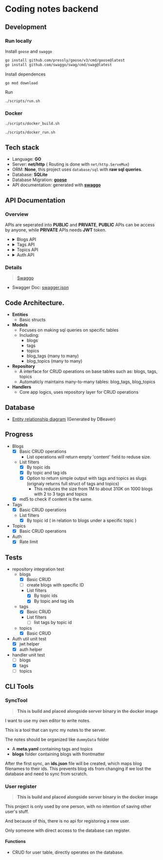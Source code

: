 # Coding notes backend
## Development
### Run locally
Install `goose` and `swaggo`
```bash
go install github.com/pressly/goose/v3/cmd/goose@latest
go install github.com/swaggo/swag/cmd/swag@latest
```
Install dependences
```
go mod download
```
Run
```bash
./scripts/run.sh
```
### Docker
```bash
./scripts/docker_build.sh
```
```bash
./scripts/docker_run.sh
```

## Tech stack
- Language: **GO**
- Server: **net/http** ( Routing is done with `net/http.ServeMux`)
- ORM: **None**, this project uses `database/sql` with **raw sql queries**.
- Database: **SQLite**
- Database Migration: **[goose](https://github.com/pressly/goose)**
- API documentation: generated with **[swaggo](https://github.com/swaggo/swag)**

## API Documentation
### Overview
APIs are seperated into **PUBLIC** and **PRIVATE**, 
**PUBLIC** APIs can be access by anyone, while **PRIVATE** APIs 
needs **JWT** token.

-   <details>
    <summary>Blogs API</summary>

    - **Public API** ( Access blogs that are visible or not soft deleted):
        - List
            - all
            - filter by topic id (allow multiple ids)
            - filter by topic and tag ids (allow multiple ids) 
        - Get by id
    - **Private API** ( Needs JWT token, have access to all blogs regarding visibility or soft delete status )
        - Create
            - auto generate id
            - with specified id
        - List
            - all
            - filter by topic id (allow multiple ids)
            - filter by topic and tag ids (allow multiple ids) 
            - simplified
                - only includes necessary fields to verify change, such as: **content_md5**, **tag.slugs**, **topic.slugs**...etc.
                  (used by **SyncTool**)
        - Update
        - Delete
            - soft delete
            - restore soft deleted blog
            - delete

    </details>

-   <details>
    <summary>Tags API</summary>

    - **Public API**
        - List     
            - all
            - by topic id ( tags related to blogs under a specific topic )
    - **Private API**
        - Create
        - Update
        - Delete

    </details>

-   <details>
    <summary>Topics API</summary>

    - **Public API**
        - List     
    - **Private API**
        - Create
        - Update
        - Delete

    </details>

-   <details>
    <summary>Auth API</summary>

    - **Public API**
        - Login ( returns **JWT** token on success )
        - Logout ( removes **JWT** token from database )
        - Auth check ( mostly unused, checks if jwt token is valid )

    </details>

### Details
> [Swaggo](https://github.com/swaggo/swag)
- Swagger Doc: [swagger.json](./docs/swagger.json)

## Code Architecture.
- **Entities**
    - Basic structs
- **Models**
    - Focuses on making sql queries on specific tables 
    - Including:
        - blogs
        - tags
        - topics
        - blog_tags (many to many)
        - blog_topics (many to many)
- **Repository**
    - A interface for CRUD operations on base tables such as: blogs, tags, topics
    - Automaticly maintains many-to-many tables: blog_tags, blog_topics
- **Handlers**
    - Core app logics, uses repository layer for CRUD operations

## Database
- [Entity relationship diagram](./docs/pics/entity-relation-diagram.png) (Generated by DBeaver)

## Progress
- Blogs
    - [x] Basic CRUD operations
        - List operations will return empty 'content' field to reduse size.
    - List filters
        - [x] By topic ids
        - [x] By topic and tag ids
        - [x] Option to return simple output with tags and topics as slugs (orignaly returns full struct of tags and topics)
            - This reduces the size from 1M to about 310K on 1000 blogs with 2 to 3 tags and topics
    - [x] md5 to check if content is the same.
- Tags
    - [x] Basic CRUD operations
    - List filters
        - [x] By topic id ( in relation to blogs under a specific topic )
- Topics
    - [x] Basic CRUD operations
- Auth
    - [x] Rate limit

## Tests
- repository integration test
    - blogs
        - [x] Basic CRUD
        - [ ] create blogs with specific ID
        - List filters
            - [x] By topic ids
            - [x] By topic and tag ids
    - tags
        - [x] Basic CRUD
        - List filters
            - [ ] list tags by topic id
    - topics
        - [x] Basic CRUD
- Auth util unit test
    - [x] jwt helper
    - [x] auth helper
- handler unit test
    - [ ] blogs
    - [x] tags
    - [ ] topics

## CLI Tools
### SyncTool
> **This is build and placed alongside server binary in the docker image**

I want to use my own editor to write notes.

This is a tool that can sync my notes to the server.

The notes should be organized like `dummyData` folder
- A **meta.yaml** containing tags and topics
- **blogs** folder containing blogs with frontmatter

After the first sync, an **ids.json** file will be created, which maps blog filenames to their ids.
This prevents blog ids from changing if we lost the database and need to sync from scratch.

### User register
> **This is build and placed alongside server binary in the docker image**

This project is only used by one person, with no intention of saving other user's stuff.

And because of this, there is no api for registoring a new user.

Only someone with direct access to the database can register.

#### Functions
- CRUD for user table, directly operates on the database.
